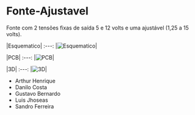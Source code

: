 # Fonte-Ajustavel
Fonte com 2 tensões fixas de saída 5 e 12 volts e uma ajustável (1,25 a 15 volts).

|Esquematico|
:---:
|![Esquematico](https://github.com/GustavoBernardoo/Fonte-Ajustavel/blob/main/Esquematico%20fonte%20ajustavel.jpg)|

|PCB|
:---:
|![PCB](https://github.com/GustavoBernardoo/Fonte-Ajustavel/blob/main/PCB%20fonte%20ajustavel.jpg)|

|3D|
:---:
|![3D](https://github.com/GustavoBernardoo/Fonte-Ajustavel/blob/main/%7B6E081371-959C-4189-A2B8-09474D7DDB4A%7D.png.jpg)|

* Arthur Henrique
* Danilo Costa
* Gustavo Bernardo 
* Luis Jhoseas 
* Sandro Ferreira
